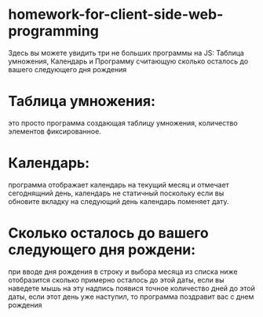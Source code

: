 # homework-for-client-side-web-programming
Здесь вы можете увидить три не больших программы на JS: Таблица умножения, Календарь и Программу считающую сколько осталось до вашего следующего дня рождения

# Таблица умножения:
это просто программа создающая таблицу умножения, количество элементов фиксированное.

# Календарь:
программа отображает календарь на текущий месяц и отмечает сегоднящний день, календарь не статичный поскольку если вы обновите вкладку на следующий день календарь поменяет дату.

# Сколько осталось до вашего следующего дня рождени:
при вводе дня рождения в строку и выбора месяца из списка ниже отобразится сколько примерно осталось до этой даты, если вы наведете мышь на эту надпись появися точное количество дней до этой даты, если этот день уже наступил, то программа поздравит вас с днем рождения
